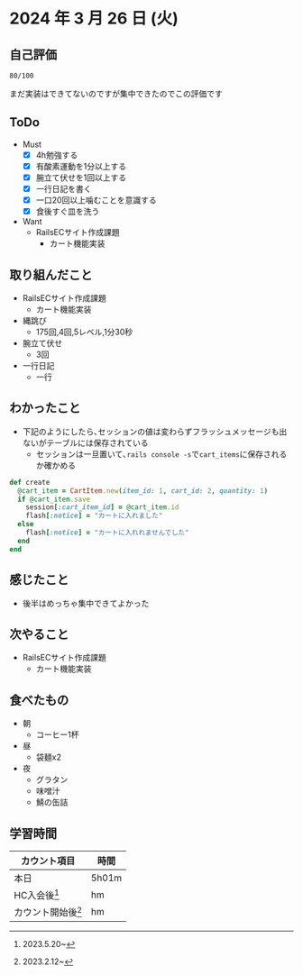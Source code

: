 # 2024 年 3 月 26 日 (火)

## 自己評価
```
80/100
```
まだ実装はできてないのですが集中できたのでこの評価です

## ToDo
- Must
  - [x] 4h勉強する
  - [x] 有酸素運動を1分以上する
  - [x] 腕立て伏せを1回以上する
  - [x] 一行日記を書く
  - [x] 一口20回以上噛むことを意識する
  - [x] 食後すぐ皿を洗う
- Want
  - RailsECサイト作成課題
    - カート機能実装

## 取り組んだこと
- RailsECサイト作成課題
  - カート機能実装
- 縄跳び
  - 175回,4回,5レベル,1分30秒
- 腕立て伏せ
  - 3回
- 一行日記
  - 一行

## わかったこと
- 下記のようにしたら､セッションの値は変わらずフラッシュメッセージも出ないがテーブルには保存されている
  - セッションは一旦置いて､`rails console -s`で`cart_items`に保存されるか確かめる
```app/controllers/cart_items_controller.rb
def create
  @cart_item = CartItem.new(item_id: 1, cart_id: 2, quantity: 1)
  if @cart_item.save
    session[:cart_item_id] = @cart_item.id
    flash[:notice] = "カートに入れました"
  else
    flash[:notice] = "カートに入れれませんでした"
  end
end
```

## 感じたこと
- 後半はめっちゃ集中できてよかった

## 次やること
- RailsECサイト作成課題
  - カート機能実装

## 食べたもの
- 朝
  - コーヒー1杯
- 昼
  - 袋麺x2
- 夜
  - グラタン
  - 味噌汁
  - 鯖の缶詰

## 学習時間
|カウント項目|時間|
|----|----|
|本日 |5h01m|
|HC入会後[^1]|hm|
|カウント開始後[^2]|hm|

[^1]: 2023.5.20~
[^2]: 2023.2.12~

